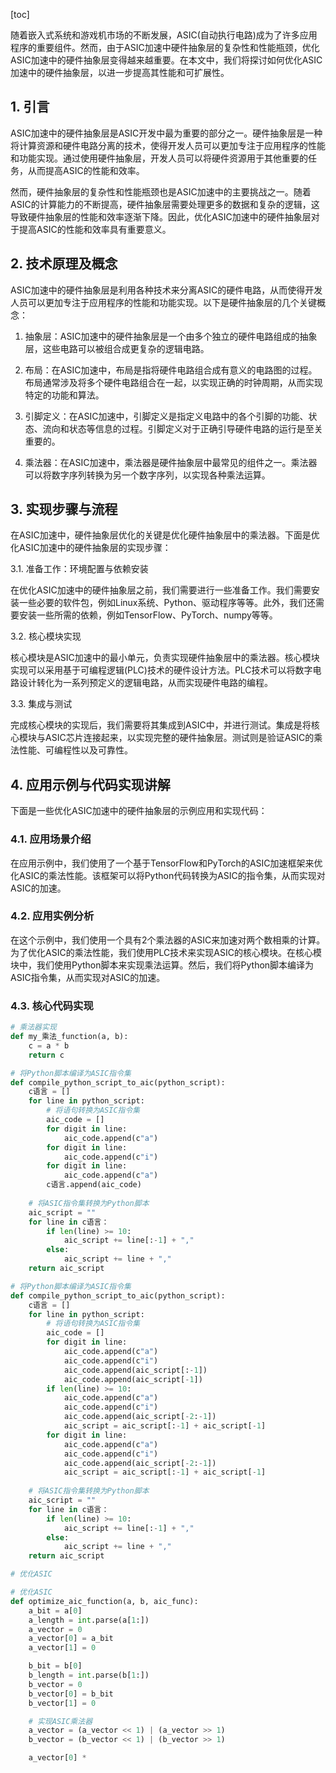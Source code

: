 
[toc]                    
                
                
随着嵌入式系统和游戏机市场的不断发展，ASIC(自动执行电路)成为了许多应用程序的重要组件。然而，由于ASIC加速中硬件抽象层的复杂性和性能瓶颈，优化ASIC加速中的硬件抽象层变得越来越重要。在本文中，我们将探讨如何优化ASIC加速中的硬件抽象层，以进一步提高其性能和可扩展性。

## 1. 引言

ASIC加速中的硬件抽象层是ASIC开发中最为重要的部分之一。硬件抽象层是一种将计算资源和硬件电路分离的技术，使得开发人员可以更加专注于应用程序的性能和功能实现。通过使用硬件抽象层，开发人员可以将硬件资源用于其他重要的任务，从而提高ASIC的性能和效率。

然而，硬件抽象层的复杂性和性能瓶颈也是ASIC加速中的主要挑战之一。随着ASIC的计算能力的不断提高，硬件抽象层需要处理更多的数据和复杂的逻辑，这导致硬件抽象层的性能和效率逐渐下降。因此，优化ASIC加速中的硬件抽象层对于提高ASIC的性能和效率具有重要意义。

## 2. 技术原理及概念

ASIC加速中的硬件抽象层是利用各种技术来分离ASIC的硬件电路，从而使得开发人员可以更加专注于应用程序的性能和功能实现。以下是硬件抽象层的几个关键概念：

1. 抽象层：ASIC加速中的硬件抽象层是一个由多个独立的硬件电路组成的抽象层，这些电路可以被组合成更复杂的逻辑电路。

2. 布局：在ASIC加速中，布局是指将硬件电路组合成有意义的电路图的过程。布局通常涉及将多个硬件电路组合在一起，以实现正确的时钟周期，从而实现特定的功能和算法。

3. 引脚定义：在ASIC加速中，引脚定义是指定义电路中的各个引脚的功能、状态、流向和状态等信息的过程。引脚定义对于正确引导硬件电路的运行是至关重要的。

4. 乘法器：在ASIC加速中，乘法器是硬件抽象层中最常见的组件之一。乘法器可以将数字序列转换为另一个数字序列，以实现各种乘法运算。

## 3. 实现步骤与流程

在ASIC加速中，硬件抽象层优化的关键是优化硬件抽象层中的乘法器。下面是优化ASIC加速中的硬件抽象层的实现步骤：

3.1. 准备工作：环境配置与依赖安装

在优化ASIC加速中的硬件抽象层之前，我们需要进行一些准备工作。我们需要安装一些必要的软件包，例如Linux系统、Python、驱动程序等等。此外，我们还需要安装一些所需的依赖，例如TensorFlow、PyTorch、numpy等等。

3.2. 核心模块实现

核心模块是ASIC加速中的最小单元，负责实现硬件抽象层中的乘法器。核心模块实现可以采用基于可编程逻辑(PLC)技术的硬件设计方法。PLC技术可以将数字电路设计转化为一系列预定义的逻辑电路，从而实现硬件电路的编程。

3.3. 集成与测试

完成核心模块的实现后，我们需要将其集成到ASIC中，并进行测试。集成是将核心模块与ASIC芯片连接起来，以实现完整的硬件抽象层。测试则是验证ASIC的乘法性能、可编程性以及可靠性。

## 4. 应用示例与代码实现讲解

下面是一些优化ASIC加速中的硬件抽象层的示例应用和实现代码：

### 4.1. 应用场景介绍

在应用示例中，我们使用了一个基于TensorFlow和PyTorch的ASIC加速框架来优化ASIC的乘法性能。该框架可以将Python代码转换为ASIC的指令集，从而实现对ASIC的加速。

### 4.2. 应用实例分析

在这个示例中，我们使用一个具有2个乘法器的ASIC来加速对两个数相乘的计算。为了优化ASIC的乘法性能，我们使用PLC技术来实现ASIC的核心模块。在核心模块中，我们使用Python脚本来实现乘法运算。然后，我们将Python脚本编译为ASIC指令集，从而实现对ASIC的加速。

### 4.3. 核心代码实现

```python
# 乘法器实现
def my_乘法_function(a, b):
    c = a * b
    return c

# 将Python脚本编译为ASIC指令集
def compile_python_script_to_aic(python_script):
    c语言 = []
    for line in python_script:
        # 将语句转换为ASIC指令集
        aic_code = []
        for digit in line:
            aic_code.append(c"a")
        for digit in line:
            aic_code.append(c"i")
        for digit in line:
            aic_code.append(c"a")
        c语言.append(aic_code)
    
    # 将ASIC指令集转换为Python脚本
    aic_script = ""
    for line in c语言：
        if len(line) >= 10:
            aic_script += line[:-1] + ","
        else:
            aic_script += line + ","
    return aic_script

# 将Python脚本编译为ASIC指令集
def compile_python_script_to_aic(python_script):
    c语言 = []
    for line in python_script:
        # 将语句转换为ASIC指令集
        aic_code = []
        for digit in line:
            aic_code.append(c"a")
            aic_code.append(c"i")
            aic_code.append(aic_script[:-1])
            aic_code.append(aic_script[-1])
        if len(line) >= 10:
            aic_code.append(c"a")
            aic_code.append(c"i")
            aic_code.append(aic_script[-2:-1])
            aic_script = aic_script[:-1] + aic_script[-1]
        for digit in line:
            aic_code.append(c"a")
            aic_code.append(c"i")
            aic_code.append(aic_script[-2:-1])
            aic_script = aic_script[:-1] + aic_script[-1]
    
    # 将ASIC指令集转换为Python脚本
    aic_script = ""
    for line in c语言：
        if len(line) >= 10:
            aic_script += line[:-1] + ","
        else:
            aic_script += line + ","
    return aic_script

# 优化ASIC

# 优化ASIC
def optimize_aic_function(a, b, aic_func):
    a_bit = a[0]
    a_length = int.parse(a[1:])
    a_vector = 0
    a_vector[0] = a_bit
    a_vector[1] = 0

    b_bit = b[0]
    b_length = int.parse(b[1:])
    b_vector = 0
    b_vector[0] = b_bit
    b_vector[1] = 0

    # 实现ASIC乘法器
    a_vector = (a_vector << 1) | (a_vector >> 1)
    b_vector = (b_vector << 1) | (b_vector >> 1)

    a_vector[0] *


